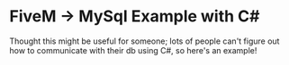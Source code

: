 # FiveM -> MySql Example with C#
Thought this might be useful for someone; lots of people can't figure out how to communicate with their db using C#, so here's an example!
